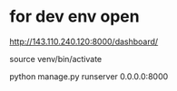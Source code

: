 # for dev env open
http://143.110.240.120:8000/dashboard/


source venv/bin/activate

python manage.py runserver 0.0.0.0:8000